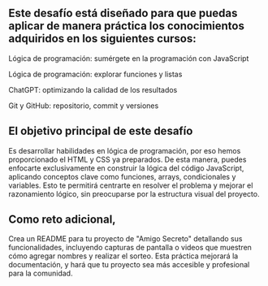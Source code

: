 ## Este desafío está diseñado para que puedas aplicar de manera práctica los conocimientos adquiridos en los siguientes cursos:

  Lógica de programación: sumérgete en la programación con JavaScript

  Lógica de programación: explorar funciones y listas

  ChatGPT: optimizando la calidad de los resultados

  Git y GitHub: repositorio, commit y versiones

## El objetivo principal de este desafío 

Es desarrollar habilidades en lógica de programación, por eso hemos proporcionado el HTML y CSS ya preparados. 
De esta manera, puedes enfocarte exclusivamente en construir la lógica del código JavaScript, aplicando conceptos clave como funciones, arrays, condicionales y variables. 
Esto te permitirá centrarte en resolver el problema y mejorar el razonamiento lógico, sin preocuparse por la estructura visual del proyecto.  

## Como reto adicional, 
Crea un README para tu proyecto de "Amigo Secreto" detallando sus funcionalidades, incluyendo capturas de pantalla o videos que muestren cómo agregar nombres y realizar el sorteo. 
Esta práctica mejorará la documentación, y hará que tu proyecto sea más accesible y profesional para la comunidad.
